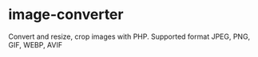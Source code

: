 # image-converter
Convert and resize, crop images with PHP. Supported format JPEG, PNG, GIF, WEBP, AVIF
